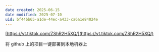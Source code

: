 ```yaml
---
date created: 2025-06-15
date modified: 2025-07-10
uid: bf44bb65-a1de-44ec-a433-ca6a1e84024e
---
```


[https://vt.tiktok.com/ZShR2H5XQ/](https://vt.tiktok.com/ZShR2H5XQ/)

将 github 上的项目一键部署到本地机器上
